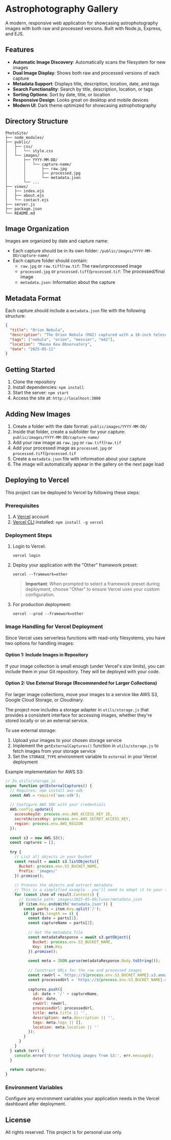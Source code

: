 # Astrophotography Gallery

A modern, responsive web application for showcasing astrophotography images with both raw and processed versions. Built with Node.js, Express, and EJS.

## Features

- **Automatic Image Discovery**: Automatically scans the filesystem for new images
- **Dual Image Display**: Shows both raw and processed versions of each capture
- **Metadata Support**: Displays title, description, location, date, and tags
- **Search Functionality**: Search by title, description, location, or tags
- **Sorting Options**: Sort by date, title, or location
- **Responsive Design**: Looks great on desktop and mobile devices
- **Modern UI**: Dark theme optimized for showcasing astrophotography

## Directory Structure

```
PhotoSite/
├── node_modules/
├── public/
│   ├── css/
│   │   └── style.css
│   └── images/
│       ├── YYYY-MM-DD/
│       │   └── capture-name/
│       │       ├── raw.jpg
│       │       ├── processed.jpg
│       │       └── metadata.json
│       └── ...
├── views/
│   ├── index.ejs
│   ├── about.ejs
│   └── contact.ejs
├── server.js
├── package.json
└── README.md
```

## Image Organization

Images are organized by date and capture name:

- Each capture should be in its own folder: `/public/images/YYYY-MM-DD/capture-name/`
- Each capture folder should contain:
  - `raw.jpg` or `raw.tiff`/`raw.tif`: The raw/unprocessed image
  - `processed.jpg` or `processed.tiff`/`processed.tif`: The processed/final image
  - `metadata.json`: Information about the capture

## Metadata Format

Each capture should include a `metadata.json` file with the following structure:

```json
{
  "title": "Orion Nebula",
  "description": "The Orion Nebula (M42) captured with a 10-inch telescope.",
  "tags": ["nebula", "orion", "messier", "m42"],
  "location": "Mauna Kea Observatory",
  "date": "2025-05-11"
}
```

## Getting Started

1. Clone the repository
2. Install dependencies: `npm install`
3. Start the server: `npm start`
4. Access the site at: `http://localhost:3000`

## Adding New Images

1. Create a folder with the date format: `public/images/YYYY-MM-DD/`
2. Inside that folder, create a subfolder for your capture: `public/images/YYYY-MM-DD/capture-name/`
3. Add your raw image as `raw.jpg` or `raw.tiff`/`raw.tif`
4. Add your processed image as `processed.jpg` or `processed.tiff`/`processed.tif`
5. Create a `metadata.json` file with information about your capture
6. The image will automatically appear in the gallery on the next page load

## Deploying to Vercel

This project can be deployed to Vercel by following these steps:

### Prerequisites

1. A [Vercel](https://vercel.com) account
2. [Vercel CLI](https://vercel.com/docs/cli) installed: `npm install -g vercel`

### Deployment Steps

1. Login to Vercel:
   ```
   vercel login
   ```

2. Deploy your application with the "Other" framework preset:
   ```
   vercel --framework=other
   ```
   
   > **Important**: When prompted to select a framework preset during deployment, choose "Other" to ensure Vercel uses your custom configuration.

3. For production deployment:
   ```
   vercel --prod --framework=other
   ```

### Image Handling for Vercel Deployment

Since Vercel uses serverless functions with read-only filesystems, you have two options for handling images:

#### Option 1: Include Images in Repository

If your image collection is small enough (under Vercel's size limits), you can include them in your Git repository. They will be deployed with your code.

#### Option 2: Use External Storage (Recommended for Larger Collections)

For larger image collections, move your images to a service like AWS S3, Google Cloud Storage, or Cloudinary.

The project now includes a storage adapter in `utils/storage.js` that provides a consistent interface for accessing images, whether they're stored locally or on an external service.

To use external storage:

1. Upload your images to your chosen storage service
2. Implement the `getExternalCaptures()` function in `utils/storage.js` to fetch images from your storage service
3. Set the `STORAGE_TYPE` environment variable to `external` in your Vercel deployment

Example implementation for AWS S3:

```javascript
// In utils/storage.js
async function getExternalCaptures() {
  // Requires: npm install aws-sdk
  const AWS = require('aws-sdk');
  
  // Configure AWS SDK with your credentials
  AWS.config.update({
    accessKeyId: process.env.AWS_ACCESS_KEY_ID,
    secretAccessKey: process.env.AWS_SECRET_ACCESS_KEY,
    region: process.env.AWS_REGION
  });
  
  const s3 = new AWS.S3();
  const captures = [];
  
  try {
    // List all objects in your bucket
    const result = await s3.listObjects({ 
      Bucket: process.env.S3_BUCKET_NAME,
      Prefix: 'images/' 
    }).promise();
    
    // Process the objects and extract metadata
    // This is a simplified example - you'll need to adapt it to your storage structure
    for (const item of result.Contents) {
      // Example path: images/2025-05-09/lunar/metadata.json
      if (item.Key.endsWith('metadata.json')) {
        const parts = item.Key.split('/');
        if (parts.length >= 4) {
          const date = parts[1];
          const captureName = parts[2];
          
          // Get the metadata file
          const metadataResponse = await s3.getObject({
            Bucket: process.env.S3_BUCKET_NAME,
            Key: item.Key
          }).promise();
          
          const meta = JSON.parse(metadataResponse.Body.toString());
          
          // Construct URLs for the raw and processed images
          const rawUrl = `https://${process.env.S3_BUCKET_NAME}.s3.amazonaws.com/images/${date}/${captureName}/raw.jpg`;
          const processedUrl = `https://${process.env.S3_BUCKET_NAME}.s3.amazonaws.com/images/${date}/${captureName}/processed.jpg`;
          
          captures.push({
            id: date + '/' + captureName,
            date: date,
            rawUrl: rawUrl,
            processedUrl: processedUrl,
            title: meta.title || '',
            description: meta.description || '',
            tags: meta.tags || [],
            location: meta.location || ''
          });
        }
      }
    }
  } catch (err) {
    console.error('Error fetching images from S3:', err.message);
  }
  
  return captures;
}
```

### Environment Variables

Configure any environment variables your application needs in the Vercel dashboard after deployment.

## License

All rights reserved. This project is for personal use only.
